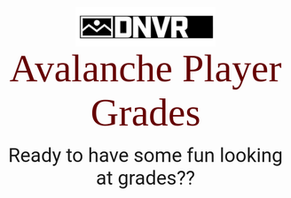 <img src="pics/dnvr.png" id="center">
<p id="title">Avalanche Player Grades</p>
<br>
<p id="desc">Ready to have some fun looking at grades??</p>


<style>
@import url('https://fonts.googleapis.com/css2?family=Bitter:wght@500&display=swap');
@import url('https://fonts.googleapis.com/css2?family=Bitter:wght@500&family=Roboto:wght@500&display=swap');
#title{
margin: auto;
text-align: center;
font-size: 70px;
color: #660000;
font-family: 'Bitter', serif;
}

#desc{
margin: auto;
text-align: center;
font-size: 35px;
font-family: 'Roboto', sans-serif;
}

#center {
  display: block;
  margin-left: auto;
  margin-right: auto;
  width: 50%;
}

</style>
